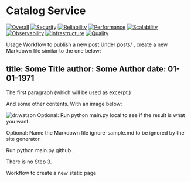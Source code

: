 # Catalog Service

[![Overall](https://img.shields.io/endpoint?style=flat&url=https%3A%2F%2Fopslevel-jason.ngrok.io%2Fapi%2Fservice_level%2FduqgjOnsAjJk3cR1HapTmsMXsVRM470WfotJ6QMY5JU)](https://opslevel-jason.ngrok.io/services/catalog_service/maturity-report)
[![Security](https://img.shields.io/endpoint?style=flat&url=https%3A%2F%2Fopslevel-jason.ngrok.io%2Fapi%2Fservice_level%2FduqgjOnsAjJk3cR1HapTmsMXsVRM470WfotJ6QMY5JU%2Fsecurity)](https://opslevel-jason.ngrok.io/services/catalog_service/maturity-report)
[![Reliability](https://img.shields.io/endpoint?style=flat&url=https%3A%2F%2Fopslevel-jason.ngrok.io%2Fapi%2Fservice_level%2FduqgjOnsAjJk3cR1HapTmsMXsVRM470WfotJ6QMY5JU%2Freliability)](https://opslevel-jason.ngrok.io/services/catalog_service/maturity-report)
[![Performance](https://img.shields.io/endpoint?style=flat&url=https%3A%2F%2Fopslevel-jason.ngrok.io%2Fapi%2Fservice_level%2FduqgjOnsAjJk3cR1HapTmsMXsVRM470WfotJ6QMY5JU%2Fperformance)](https://opslevel-jason.ngrok.io/services/catalog_service/maturity-report)
[![Scalability](https://img.shields.io/endpoint?style=flat&url=https%3A%2F%2Fopslevel-jason.ngrok.io%2Fapi%2Fservice_level%2FduqgjOnsAjJk3cR1HapTmsMXsVRM470WfotJ6QMY5JU%2Fscalability)](https://opslevel-jason.ngrok.io/services/catalog_service/maturity-report)
[![Observability](https://img.shields.io/endpoint?style=flat&url=https%3A%2F%2Fopslevel-jason.ngrok.io%2Fapi%2Fservice_level%2FduqgjOnsAjJk3cR1HapTmsMXsVRM470WfotJ6QMY5JU%2Fobservability)](https://opslevel-jason.ngrok.io/services/catalog_service/maturity-report)
[![Infrastructure](https://img.shields.io/endpoint?style=flat&url=https%3A%2F%2Fopslevel-jason.ngrok.io%2Fapi%2Fservice_level%2FduqgjOnsAjJk3cR1HapTmsMXsVRM470WfotJ6QMY5JU%2Finfrastructure)](https://opslevel-jason.ngrok.io/services/catalog_service/maturity-report)
[![Quality](https://img.shields.io/endpoint?style=flat&url=https%3A%2F%2Fopslevel-jason.ngrok.io%2Fapi%2Fservice_level%2FduqgjOnsAjJk3cR1HapTmsMXsVRM470WfotJ6QMY5JU%2Fquality)](https://opslevel-jason.ngrok.io/services/catalog_service/maturity-report)

Usage
Workflow to publish a new post
Under posts/ , create a new Markdown file similar to the one below:

title: Some Title
author: Some Author
date: 01-01-1971
---
The first paragraph (which will be used as excerpt.)

And some other contents. With an image below:

![dr.watson](assets/img/dr_watson.jpg)
Optional: Run python main.py local to see if the result is what you want.

Optional: Name the Markdown file ignore-sample.md to be ignored by the site generator.

Run python main.py github .

There is no Step 3.

Workflow to create a new static page
